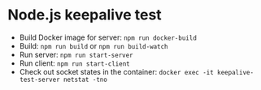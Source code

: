 # Node.js keepalive test

- Build Docker image for server: `npm run docker-build`
- Build: `npm run build` or `npm run build-watch`
- Run server: `npm run start-server`
- Run client: `npm run start-client`
- Check out socket states in the container: `docker exec -it keepalive-test-server netstat -tno`
